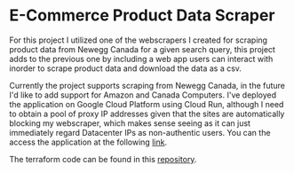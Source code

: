 # E-Commerce Product Data Scraper
For this project I utilized one of the webscrapers I created for scraping 
product data from Newegg Canada for a given search query, this project adds to the previous one by including a web app users can interact with inorder to scrape product data and download the data as a csv.  

Currently the project supports scraping from Newegg Canada, in the future I'd like to add support for Amazon and Canada Computers. I've deployed the application on Google Cloud Platform using Cloud Run, although I need to obtain a pool of proxy IP addresses given that the sites are automatically blocking my webscraper, which makes sense seeing as it can just immediately regard Datacenter IPs as non-authentic users. You can the access the application at the following [link](https://ecom-app-4ol4gxt7cq-uc.a.run.app).

The terraform code can be found in this [repository](https://github.com/moeb15/ecom_iac).
